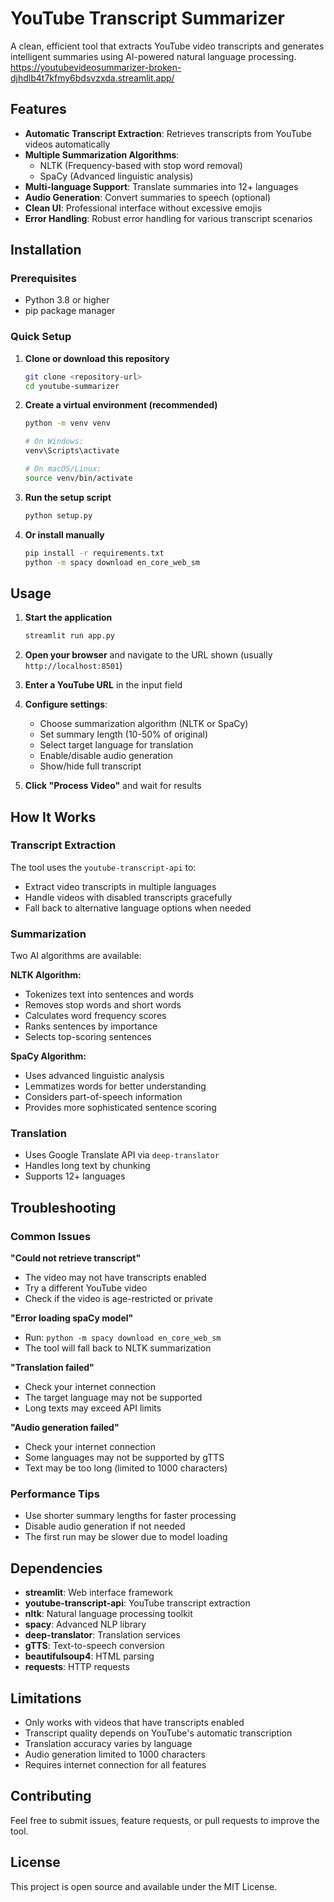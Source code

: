 # YouTube Transcript Summarizer

A clean, efficient tool that extracts YouTube video transcripts and generates intelligent summaries using AI-powered natural language processing.
https://youtubevideosummarizer-broken-djhdlb4t7kfmy6bdsvzxda.streamlit.app/
## Features

- **Automatic Transcript Extraction**: Retrieves transcripts from YouTube videos automatically
- **Multiple Summarization Algorithms**: 
  - NLTK (Frequency-based with stop word removal)
  - SpaCy (Advanced linguistic analysis)
- **Multi-language Support**: Translate summaries into 12+ languages
- **Audio Generation**: Convert summaries to speech (optional)
- **Clean UI**: Professional interface without excessive emojis
- **Error Handling**: Robust error handling for various transcript scenarios

## Installation

### Prerequisites
- Python 3.8 or higher
- pip package manager

### Quick Setup

1. **Clone or download this repository**
   ```bash
   git clone <repository-url>
   cd youtube-summarizer
   ```

2. **Create a virtual environment (recommended)**
   ```bash
   python -m venv venv
   
   # On Windows:
   venv\Scripts\activate
   
   # On macOS/Linux:
   source venv/bin/activate
   ```

3. **Run the setup script**
   ```bash
   python setup.py
   ```

4. **Or install manually**
   ```bash
   pip install -r requirements.txt
   python -m spacy download en_core_web_sm
   ```

## Usage

1. **Start the application**
   ```bash
   streamlit run app.py
   ```

2. **Open your browser** and navigate to the URL shown (usually `http://localhost:8501`)

3. **Enter a YouTube URL** in the input field

4. **Configure settings**:
   - Choose summarization algorithm (NLTK or SpaCy)
   - Set summary length (10-50% of original)
   - Select target language for translation
   - Enable/disable audio generation
   - Show/hide full transcript

5. **Click "Process Video"** and wait for results

## How It Works

### Transcript Extraction
The tool uses the `youtube-transcript-api` to:
- Extract video transcripts in multiple languages
- Handle videos with disabled transcripts gracefully
- Fall back to alternative language options when needed

### Summarization
Two AI algorithms are available:

**NLTK Algorithm:**
- Tokenizes text into sentences and words
- Removes stop words and short words
- Calculates word frequency scores
- Ranks sentences by importance
- Selects top-scoring sentences

**SpaCy Algorithm:**
- Uses advanced linguistic analysis
- Lemmatizes words for better understanding
- Considers part-of-speech information
- Provides more sophisticated sentence scoring

### Translation
- Uses Google Translate API via `deep-translator`
- Handles long text by chunking
- Supports 12+ languages

## Troubleshooting

### Common Issues

**"Could not retrieve transcript"**
- The video may not have transcripts enabled
- Try a different YouTube video
- Check if the video is age-restricted or private

**"Error loading spaCy model"**
- Run: `python -m spacy download en_core_web_sm`
- The tool will fall back to NLTK summarization

**"Translation failed"**
- Check your internet connection
- The target language may not be supported
- Long texts may exceed API limits

**"Audio generation failed"**
- Check your internet connection
- Some languages may not be supported by gTTS
- Text may be too long (limited to 1000 characters)

### Performance Tips

- Use shorter summary lengths for faster processing
- Disable audio generation if not needed
- The first run may be slower due to model loading

## Dependencies

- **streamlit**: Web interface framework
- **youtube-transcript-api**: YouTube transcript extraction
- **nltk**: Natural language processing toolkit
- **spacy**: Advanced NLP library
- **deep-translator**: Translation services
- **gTTS**: Text-to-speech conversion
- **beautifulsoup4**: HTML parsing
- **requests**: HTTP requests

## Limitations

- Only works with videos that have transcripts enabled
- Transcript quality depends on YouTube's automatic transcription
- Translation accuracy varies by language
- Audio generation limited to 1000 characters
- Requires internet connection for all features

## Contributing

Feel free to submit issues, feature requests, or pull requests to improve the tool.

## License

This project is open source and available under the MIT License.

